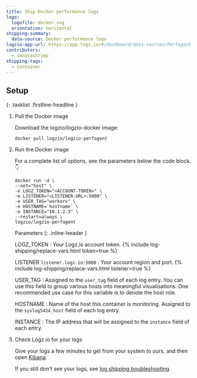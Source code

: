 ```yaml
---
title: Ship Docker performance logs
logo:
  logofile: docker.svg
  orientation: horizontal
shipping-summary:
  data-source: Docker performance logs
logzio-app-url: https://app.logz.io/#/dashboard/data-sources/Perfagent
contributors:
  - imnotashrimp
shipping-tags:
  - container
---
```


## Setup

{: .tasklist .firstline-headline }
1. Pull the Docker image

    Download the logzio/logzio-docker image:

    ```shell
    docker pull logzio/logzio-perfagent
    ```

2. Run the Docker image

    For a complete list of options, see the parameters below the code block.👇

    ```shell
    docker run -d \
    --net="host" \
    -e LOGZ_TOKEN="<ACCOUNT-TOKEN>" \
    -e LISTENER="<LISTENER-URL>:5000" \
    -e USER_TAG="workers" \
    -e HOSTNAME=`hostname` \
    -e INSTANCE="10.1.2.3" \
    --restart=always \
    logzio/logzio-perfagent
    ```

    Parameters
    {: .inline-header }

    LOGZ_TOKEN <span class="required-param"></span>
    : Your Logz.io account token.
      {% include log-shipping/replace-vars.html token=true %}
      <!-- logzio-inject:account-token -->

    LISTENER <span class="default-param">`listener.logz.io:5000`</span>
    : Your account region and port.
      {% include log-shipping/replace-vars.html listener=true %}

    USER_TAG
    : Assigned to the `user_tag` field of each log entry.
      You can use this field to group various hosts into meaningful visualisations.
      One recommended use case for this variable is to denote the host role.

    HOSTNAME
    : Name of the host this container is monitoring.
      Assigned to the `syslog5424_host` field of each log entry.

    INSTANCE
    : The IP address that will be assigned to the `instance` field of each entry.

3. Check Logz.io for your logs

    Give your logs a few minutes to get from your system to ours, and then open [Kibana](https://app.logz.io/#/dashboard/kibana).

    If you still don't see your logs, see [log shipping troubleshooting]({{site.baseurl}}/user-guide/log-shipping/log-shipping-troubleshooting.html).